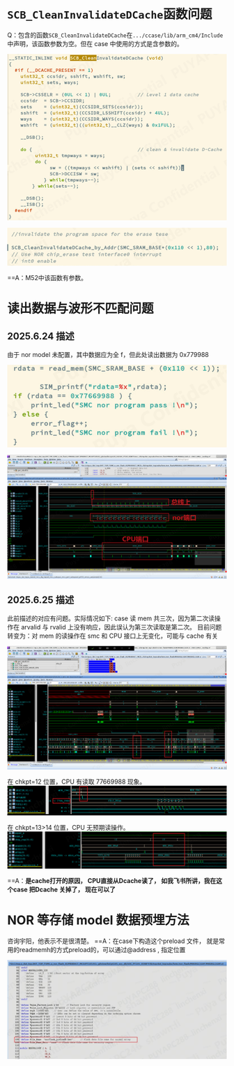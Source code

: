 # `SCB_CleanInvalidateDCache`函数问题

Q：包含的函数`SCB_CleanInvalidateDCache`在`.../ccase/lib/arm_cm4/Include`中声明，该函数参数为空。但在 case 中使用的方式是含参数的。

![image.png|600](https://raw.githubusercontent.com/lllincx/IMG/master/20250624094714665.png)

![image.png|600](https://raw.githubusercontent.com/lllincx/IMG/master/20250624094917465.png)

==A：M52中该函数有参数。

# 读出数据与波形不匹配问题

## 2025.6.24 描述

由于 nor model 未配置，其中数据应为全 f，但此处读出数据为 0x779988

![image.png|450](https://raw.githubusercontent.com/lllincx/IMG/master/20250624095240439.png)

![image.png|1000](https://raw.githubusercontent.com/lllincx/IMG/master/20250624095914352.png)

## 2025.6.25 描述

此前描述的对应有问题。实际情况如下:
case 读 mem 共三次，因为第二次读操作在 arvalid 与 rvalid 上没有响应，因此误认为第三次读取是第二次。
目前问题转变为：对 mem 的读操作在 smc 和 CPU 接口上无变化，可能与 cache 有关

![|1000](https://raw.githubusercontent.com/lllincx/IMG/master/20250625111817589.png)

在 chkpt=12 位置，CPU 有读取 77669988 现象。
![image.png|1000](https://raw.githubusercontent.com/lllincx/IMG/master/20250625111930789.png)

在 chkpt=13>14 位置，CPU 无预期读操作。
![image.png|1000](https://raw.githubusercontent.com/lllincx/IMG/master/20250625112028940.png)

==A：**是cache打开的原因， CPU直接从Dcache读了， 如我飞书所讲，我在这个case 把Dcache 关掉了， 现在可以了**

# NOR 等存储 model 数据预埋方法

咨询宇阳，他表示不是很清楚。
==A：在case下构造这个preload 文件， 就是常用的readmemh的方式preload的，可以通过@address , 指定位置

![image.png|1000](https://raw.githubusercontent.com/lllincx/IMG/master/20250625135017923.png)
